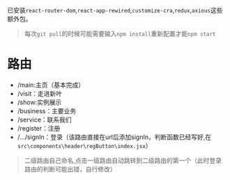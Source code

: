 已安装`react-router-dom`,`react-app-rewired`,`customize-cra`,`redux`,`axious`这些额外包。  
> 每次`git pull`的时候可能需要输入`npm install`重新配置才能`npm start`
# 路由
+ /main:主页（基本完成）
+ /visit：走进新叶
+ /show:实例展示
+ /business：主要业务
+ /service：联系我们
+ /register：注册
+ /.../signIn：登录（该路由直接在url后添加signIn，判断函数已经写好,在`src\components\header\regButton\index.jsx`）
> 二级路由自己命名,点击一级路由自动跳转到二级路由的第一个（此时登录路由的判断可能出错，自行修改）